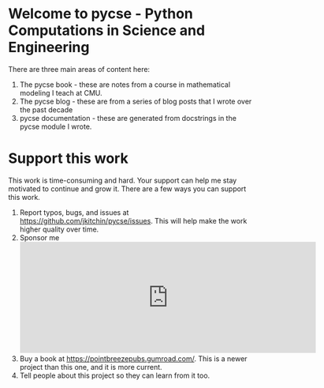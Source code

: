 # Welcome to pycse - Python Computations in Science and Engineering

There are three main areas of content here:

1. The pycse book - these are notes from a course in mathematical modeling I teach at CMU.
2. The pycse blog - these are from a series of blog posts that I wrote over the past decade
3. pycse documentation - these are generated from docstrings in the pycse module I wrote.

# Support this work

This work is time-consuming and hard. Your support can help me stay motivated to continue and grow it. There are a few ways you can support this work.


1. Report typos, bugs, and issues at https://github.com/jkitchin/pycse/issues. This will help make the work higher quality over time.
2. Sponsor me <iframe src="https://github.com/sponsors/jkitchin/card" title="Sponsor jkitchin" height="225" width="600" style="border: 0;"></iframe>
3. Buy a book at https://pointbreezepubs.gumroad.com/. This is a newer project than this one, and it is more current.
4. Tell people about this project so they can learn from it too.


```{tableofcontents}
```
